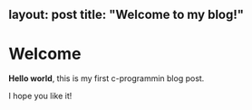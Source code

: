 layout: post
title:  "Welcome to my blog!"
---

# Welcome

**Hello world**, this is my first c-programmin blog post.

I hope you like it!
